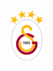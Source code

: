 <img src="images/logos/Galatasaray_Star_Logo.png" alt="" class="  align-items-center justify-content-center" style="height:80px">